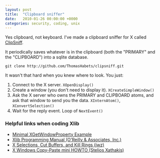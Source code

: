 ```yaml
---
layout: post
title:  "Clipboard sniffer"
date:   2010-01-26 00:00:00 +0000
categories: security, coding, unix
---
```

Yes clipboard, not keyboard. I've made a clipboard sniffer for X
called [ClipSniff](http://github.com/ThomasHabets/clipsniff).

It periodically saves whatever is in the clipboard (both the "PRIMARY"
and the "CLIPBOARD") into a sqlite database.

`git clone http://github.com/ThomasHabets/clipsniff.git`

It wasn't that hard when you knew where to look. You just:

1. Connect to the X server. `XOpenDisplay()`
2. Create a window (you don't need to display it). `XCreateSimpleWindow()`
3. Ask the X server who owns the PRIMARY and CLIPBOARD atoms, and ask
   that window to send you the data. `XInternAtom()`,
   `XConvertSelection()`
4. Wait for the reply event. Loop of `NextEvent()`

### Helpful links when coding Xlib

* [Minimal XGetWindowProperty Example](http://www.gelato.unsw.edu.au/IA64wiki/XGetWindowProperty)
* [Xlib Programming Manual (O'Reilly & Associates, Inc.)](http://www.sbin.org/doc/Xlib/)
* [X Selections, Cut Buffers, and Kill Rings (jwz)](http://www.jwz.org/doc/x-cut-and-paste.html)
* [X Windows Copy-Paste mini HOWTO (Stelios Xathakis)](http://michael.toren.net/mirrors/doc/X-copy+paste.txt)
